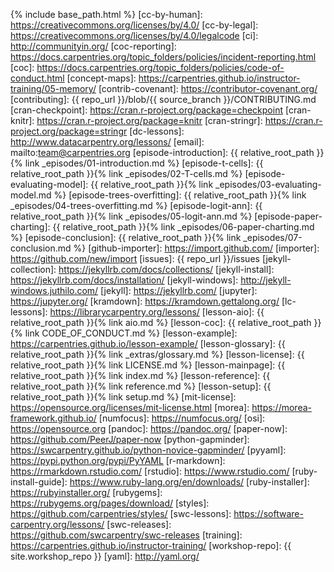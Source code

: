{% include base_path.html %}
[cc-by-human]: https://creativecommons.org/licenses/by/4.0/
[cc-by-legal]: https://creativecommons.org/licenses/by/4.0/legalcode
[ci]: http://communityin.org/
[coc-reporting]: https://docs.carpentries.org/topic_folders/policies/incident-reporting.html
[coc]: https://docs.carpentries.org/topic_folders/policies/code-of-conduct.html
[concept-maps]: https://carpentries.github.io/instructor-training/05-memory/
[contrib-covenant]: https://contributor-covenant.org/
[contributing]: {{ repo_url }}/blob/{{ source_branch }}/CONTRIBUTING.md
[cran-checkpoint]: https://cran.r-project.org/package=checkpoint
[cran-knitr]: https://cran.r-project.org/package=knitr
[cran-stringr]: https://cran.r-project.org/package=stringr
[dc-lessons]: http://www.datacarpentry.org/lessons/
[email]: mailto:team@carpentries.org
[episode-introduction]: {{ relative_root_path }}{% link _episodes/01-introduction.md %}
[episode-t-cells]: {{ relative_root_path }}{% link _episodes/02-T-cells.md %}
[episode-evaluating-model]: {{ relative_root_path }}{% link _episodes/03-evaluating-model.md %}
[episode-trees-overfitting]: {{ relative_root_path }}{% link _episodes/04-trees-overfitting.md %}
[episode-logit-ann]: {{ relative_root_path }}{% link _episodes/05-logit-ann.md %}
[episode-paper-charting]: {{ relative_root_path }}{% link _episodes/06-paper-charting.md %}
[episode-conclusion]: {{ relative_root_path }}{% link _episodes/07-conclusion.md %}
[github-importer]: https://import.github.com/
[importer]: https://github.com/new/import
[issues]: {{ repo_url }}/issues
[jekyll-collection]: https://jekyllrb.com/docs/collections/
[jekyll-install]: https://jekyllrb.com/docs/installation/
[jekyll-windows]: http://jekyll-windows.juthilo.com/
[jekyll]: https://jekyllrb.com/
[jupyter]: https://jupyter.org/
[kramdown]: https://kramdown.gettalong.org/
[lc-lessons]: https://librarycarpentry.org/lessons/
[lesson-aio]: {{ relative_root_path }}{% link aio.md %}
[lesson-coc]: {{ relative_root_path }}{% link CODE_OF_CONDUCT.md %}
[lesson-example]: https://carpentries.github.io/lesson-example/
[lesson-glossary]: {{ relative_root_path }}{% link _extras/glossary.md %}
[lesson-license]: {{ relative_root_path }}{% link LICENSE.md %}
[lesson-mainpage]: {{ relative_root_path }}{% link index.md %}
[lesson-reference]: {{ relative_root_path }}{% link reference.md %}
[lesson-setup]: {{ relative_root_path }}{% link setup.md %}
[mit-license]: https://opensource.org/licenses/mit-license.html
[morea]: https://morea-framework.github.io/
[numfocus]: https://numfocus.org/
[osi]: https://opensource.org
[pandoc]: https://pandoc.org/
[paper-now]: https://github.com/PeerJ/paper-now
[python-gapminder]: https://swcarpentry.github.io/python-novice-gapminder/
[pyyaml]: https://pypi.python.org/pypi/PyYAML
[r-markdown]: https://rmarkdown.rstudio.com/
[rstudio]: https://www.rstudio.com/
[ruby-install-guide]: https://www.ruby-lang.org/en/downloads/
[ruby-installer]: https://rubyinstaller.org/
[rubygems]: https://rubygems.org/pages/download/
[styles]: https://github.com/carpentries/styles/
[swc-lessons]: https://software-carpentry.org/lessons/
[swc-releases]: https://github.com/swcarpentry/swc-releases
[training]: https://carpentries.github.io/instructor-training/
[workshop-repo]: {{ site.workshop_repo }}
[yaml]: http://yaml.org/
